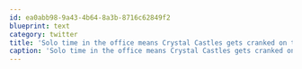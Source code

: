 ```yaml
---
id: ea0abb98-9a43-4b64-8a3b-8716c62849f2
blueprint: text
category: twitter
title: 'Solo time in the office means Crystal Castles gets cranked on the speakers'
caption: 'Solo time in the office means Crystal Castles gets cranked on the speakers'
---
```

